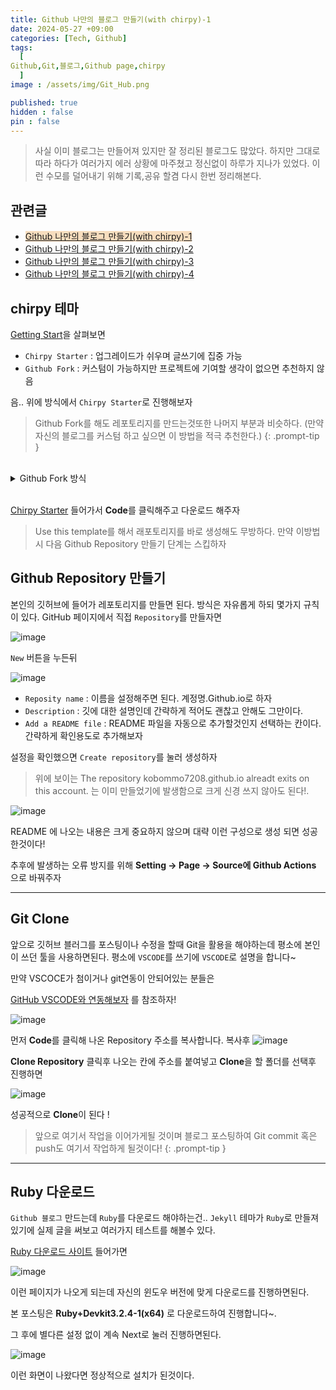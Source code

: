 ```yaml
---
title: Github 나만의 블로그 만들기(with chirpy)-1
date: 2024-05-27 +09:00
categories: [Tech, Github]
tags:
  [
Github,Git,블로그,Github page,chirpy
  ]
image : /assets/img/Git_Hub.png

published: true
hidden : false
pin : false
---
```


>사실 이미 블로그는 만들어져 있지만 잘 정리된 블로그도 많았다. 하지만 그대로 따라 하다가 여러가지 에러 상황에 마주쳤고 정신없이 하루가 지나가 있었다. 이런 수모를 덜어내기 위해 기록,공유 할겸 다시 한번 정리해본다.


## 관련글
* <span style='background-color: #F7DDBE'>[Github 나만의 블로그 만들기(with chirpy)-1](https://gubeommo.github.io/posts/GitHub-Github-%EB%82%98%EB%A7%8C%EC%9D%98-%EB%B8%94%EB%A1%9C%EA%B7%B8-%EB%A7%8C%EB%93%A4%EA%B8%B01/)</span>
* [Github 나만의 블로그 만들기(with chirpy)-2](https://gubeommo.github.io/posts/GitHub-Github-%EB%82%98%EB%A7%8C%EC%9D%98-%EB%B8%94%EB%A1%9C%EA%B7%B8-%EB%A7%8C%EB%93%A4%EA%B8%B02/)
* [Github 나만의 블로그 만들기(with chirpy)-3](https://gubeommo.github.io/posts/GitHub-Github-%EB%82%98%EB%A7%8C%EC%9D%98-%EB%B8%94%EB%A1%9C%EA%B7%B8-%EB%A7%8C%EB%93%A4%EA%B8%B03/)
* [Github 나만의 블로그 만들기(with chirpy)-4](https://gubeommo.github.io/posts/GitHub-Github-%EB%82%98%EB%A7%8C%EC%9D%98-%EB%B8%94%EB%A1%9C%EA%B7%B8-%EB%A7%8C%EB%93%A4%EA%B8%B04/)

## chirpy 테마 


[Getting Start](https://chirpy.cotes.page/posts/getting-started/)을 살펴보면 

* `Chirpy Starter` : 업그레이드가 쉬우며 글쓰기에 집중 가능
* `Github Fork` : 커스텀이 가능하지만 프로젝트에 기여할 생각이 없으면 추천하지 않음

음.. 위에 방식에서 `Chirpy Starter`로 진행해보자

> Github Fork를 해도 레포토리지를 만드는것또한 나머지 부분과 비슷하다. (만약 자신의 블로그를 커스텀 하고 싶으면 이 방법을 적극 추천한다.)
{: .prompt-tip }


<br>

<details>
<summary>Github Fork 방식</summary>
<br>

<!-- summary 아래 한칸 공백 두어야함 -->
## Git Fork 

<br>

[Chripy Git Fork](https://github.com/cotes2020/jekyll-theme-chirpy/fork) 를 클릭해서 레포토지 이름을  계정명.Github.io로 하자

<br>

![image](https://github.com/Gubeommo/TIL/assets/86589565/eec4fea3-c263-42c2-9ff8-9fe1fa193613)

<br>

이렇게 표시가 되면 성공적으로 된것이다! 이 단계가 끝나면 바로 GitClone 단계로 가자!


</details>


<br>


[Chirpy Starter](https://github.com/cotes2020/chirpy-starter) 들어가서 **Code**를 클릭해주고 다운로드 해주자 
>Use this template를 해서 래포토리지를 바로 생성해도 무방하다. 만약 이방법시 다음 Github Repository 만들기 단계는 스킵하자


## Github Repository 만들기

본인의 깃허브에 들어가 레포토리지를 만들면 된다. 방식은 자유롭게 하되 몇가지 규칙이 있다. GitHub 페이지에서 직접 `Repository`를 만들자면


![image](https://github.com/Gubeommo/TIL/assets/86589565/97c3d60e-00fe-469c-a9a2-9c85d80e24f3)

`New` 버튼을 누든뒤

![image](https://github.com/Gubeommo/TIL/assets/86589565/4dc26ce9-4e7d-41fc-ac53-c21514faffa1)

* `Reposity name` : 이름을 설정해주면 된다. 계정명.Github.io로 하자
* `Description` : 깃에 대한 설명인데 간략하게 적어도 괜찮고 안해도 그만이다.
* `Add a README file` : README 파일을 자동으로 추가할것인지 선택하는 칸이다. 간략하게 확인용도로 추가해보자


설정을 확인했으면 `Create repository`를 눌러 생성하자 

> 위에 보이는 The repository kobommo7208.github.io alreadt exits on this account. 는 이미 만들었기에 발생함으로 크게 신경 쓰지 않아도 된다!.

![image](https://github.com/Gubeommo/TIL/assets/86589565/ae4c7b36-0dc4-47ff-8add-56c1fefda2c5)

README 에 나오는 내용은 크게 중요하지 않으며 대략 이런 구성으로 생성 되면 성공한것이다!

추후에 발생하는 오류 방지를 위해 **Setting -> Page -> Source에 Github Actions** 으로 바꿔주자

---
## Git Clone

앞으로 깃허브 블러그를 포스팅이나 수정을 할때 Git을 활용을 해야하는데 평소에 본인이 쓰던 툴을 사용하면된다.
평소에 `VSCODE`를 쓰기에 `VSCODE`로 설명을 합니다~ 

만약 VSCOCE가 첨이거나 git연동이 안되어있는 분들은

[GitHub VSCODE와 연동해보자](https://gubeommo.github.io/posts/GitHub-VSCODE%EC%99%80-%EC%97%B0%EB%8F%99%ED%95%B4%EB%B3%B4%EC%9E%90/) 를 참조하자!

![image](https://github.com/Gubeommo/TIL/assets/86589565/d5471a3a-90fc-4d6d-88f8-40c645b96696)

먼저 **Code**를 클릭해 나온 Repository 주소를 복사합니다.
복사후 
![image](https://github.com/Gubeommo/TIL/assets/86589565/1013ff9d-cfba-44ab-9f3c-8384e0bb9427)

**Clone Repository** 클릭후 나오는 칸에 주소를 붙여넣고 **Clone**을 할 폴더를 선택후 진행하면


![image](https://github.com/Gubeommo/TIL/assets/86589565/24a66880-5220-4f6e-8c60-20cb696a80b3)

성공적으로 **Clone**이 된다 !

> 앞으로 여기서 작업을 이어가게될 것이며 블로그 포스팅하여 Git commit 혹은 push도 여기서 작업하게 될것이다!
{: .prompt-tip }
---
## Ruby 다운로드 

`Github 블로그` 만드는데 `Ruby`를 다운로드 해야하는건.. `Jekyll` 테마가 `Ruby`로 만들져 있기에 실제 글을 써보고 여러가지 테스트를 해볼수 있다.

[Ruby 다운로드 사이트](https://rubyinstaller.org/downloads/) 들어가면 

![image](https://github.com/Gubeommo/TIL/assets/86589565/2925a255-fd48-469b-824e-435ae5076a35)

이런 페이지가 나오게 되는데 자신의 윈도우 버전에 맞게 다운로드를 진행하면된다. 

본 포스팅은 **Ruby+Devkit3.2.4-1(x64)** 로 다운로드하여 진행합니다~.

그 후에 별다른 설정 없이 계속 Next로 눌러 진행하면된다.

![image](https://github.com/Gubeommo/TIL/assets/86589565/27795893-2e52-4e08-8be4-e014286a1aa2)

이런 화면이 나왔다면 정상적으로 설치가 된것이다.


